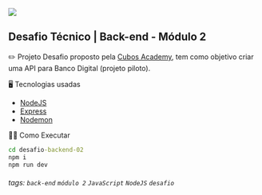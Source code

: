 ![](https://i.imgur.com/xG74tOh.png)

## Desafio Técnico | Back-end - Módulo 2

:pencil2: Projeto
Desafio proposto pela [Cubos Academy](https://cubos.academy/sucesso), tem como objetivo criar uma API para Banco Digital (projeto piloto).

:desktop_computer: Tecnologias usadas
- [NodeJS](https://nodejs.org/en/docs/)
- [Express](https://expressjs.com/pt-br/)
- [Nodemon](https://www.npmjs.com/package/nodemon)

:running_woman: Como Executar
```cmd
cd desafio-backend-02
npm i
npm run dev
```

###### tags: `back-end` `módulo 2` `JavaScript` `NodeJS` `desafio`
